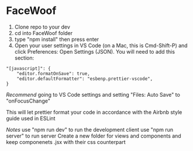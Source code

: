 # FaceWoof


1. Clone repo to your dev
2. cd into FaceWoof folder
3. type "npm install" then press enter
4. Open your user settings in VS Code (on a Mac, this is Cmd-Shift-P) and click Preferences: Open Settings (JSON). You will need to add this section:

```
"[javascript]": {
    "editor.formatOnSave": true,
    "editor.defaultFormatter": "esbenp.prettier-vscode",
}
```
*Recommend* going to VS Code settings and setting "Files: Auto Save" to "onFocusChange"


This will let prettier format your code in accordance with the Airbnb style guide used in ESLint

*Notes*
use "npm run dev" to run the development client
use "npm run server" to run server
Create a new folder for views and components and keep componenets .jsx with their css counterpart
